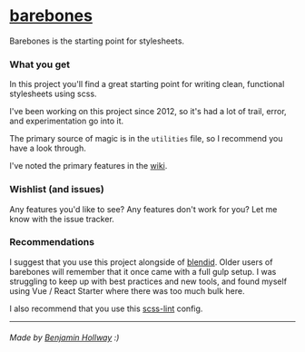 # [barebones](http://barebones.io)

Barebones is the starting point for stylesheets.

### What you get
In this project you'll find a great starting point for writing clean, functional stylesheets using scss.

I've been working on this project since 2012, so it's had a lot of trail, error, and experimentation go into it.

The primary source of magic is in the `utilities` file, so I recommend you have a look through.

I've noted the primary features in the [wiki](https://github.com/nothingrandom/barebonesio/wiki/What's-included).

### Wishlist (and issues)
Any features you'd like to see? Any features don't work for you? Let me know with the issue tracker.

### Recommendations
I suggest that you use this project alongside of [blendid](https://github.com/vigetlabs/blendid). Older users of barebones will remember that it once came with a full gulp setup. I was struggling to keep up with best practices and new tools, and found myself using Vue / React Starter where there was too much bulk here.

I also recommend that you use this [scss-lint](https://github.com/nothingrandom/scss-lint-default.yml) config.

----------

###### _Made by [Benjamin Hollway](http://nothingrandom.com) :)_
